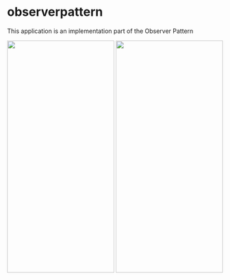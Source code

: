 # observerpattern

This application is an implementation part of the Observer Pattern

<img src="https://user-images.githubusercontent.com/107180424/210887624-1e32dd49-184a-4215-93c8-9cd7d6dd45be.png" width="250" height="541">
<img src="https://user-images.githubusercontent.com/107180424/210887661-f034e8ea-2b10-4e5a-a946-7105d90a3be8.png" width="250" height="541">

